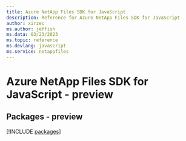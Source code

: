 ```yaml
---
title: Azure NetApp Files SDK for JavaScript
description: Reference for Azure NetApp Files SDK for JavaScript
author: xirzec
ms.author: jeffish
ms.data: 03/23/2023
ms.topic: reference
ms.devlang: javascript
ms.service: netappfiles
---
```

# Azure NetApp Files SDK for JavaScript - preview
## Packages - preview
[!INCLUDE [packages](netapp-files-index.md)]